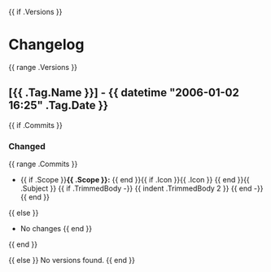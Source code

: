 {{ if .Versions }}
# Changelog

{{ range .Versions }}
## [{{ .Tag.Name }}] - {{ datetime "2006-01-02 16:25" .Tag.Date }}

{{ if .Commits }}
### Changed
{{ range .Commits }}
- {{ if .Scope }}**{{ .Scope }}:** {{ end }}{{ if .Icon }}{{ .Icon }} {{ end }}{{ .Subject }}
  {{ if .TrimmedBody -}}
  {{ indent .TrimmedBody 2 }}
  {{ end -}}
  {{ end }}

{{ else }}
- No changes
  {{ end }}

{{ end }}

{{ else }}
No versions found.
{{ end }}
